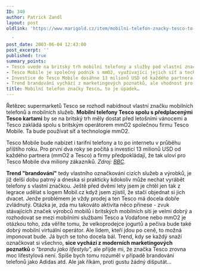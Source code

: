 ```yaml
---
ID: 340
author: Patrick Zandl
layout: post
oldlink: 'https://www.marigold.cz/item/mobilni-telefon-znacky-tesco-to-je-upadek

  '
post_date: 2003-06-04 12:43:00
post_excerpt: ''
published: true
summary_points:
- Tesco uvede na britský trh mobilní telefony a služby pod vlastní značkou.
- Tesco Mobile je společný podnik s mmO2, využívající jejich síť a technologie.
- Investice do Tesco Mobile dosáhne 13 milionů USD od každého partnera.
- Trend brandování vychází z marketingových poznatků, ale vhodnost pro Tesco je diskutabilní.
title: Mobilní telefon značky Tesco… to je úpadek…
---
```


<p>
Řetězec supermarketů Tesco se rozhodl nabídnout vlastní značku mobilních telefonů a mobilních služeb. <STRONG>Mobilní telefony Tesco spolu s předplacenými Tesco kartami</STRONG> by se na britský trh měly dostat před letošními vánocemi a Tesco zakládá spolu s britským operátorem mmO2 společnou firmu Tesco Mobile. Ta bude používat síť a technologie mmO2. </p>

<p>
Tesco Mobile bude nabízet i tarifní telefony a to po internetu v průběhu příštího roku. Pro první dva roky se počítá s investicí 13 milionů USD od každého partnera (mmO2 a Tesco) a firmy předpokládají, že tak uloví pro Tesco Mobile dva miliony zákazníků. <EM>Zdroj: </EM><A href="http://news.bbc.co.uk/1/hi/business/2962020.stm" target=_blank><EM>BBC</EM></A><EM>.</EM></p>

<p>
<STRONG>Trend "brandování"</STRONG> tedy vlastního označkování cizích služeb a výrobků, je již delší dobu patrný a dneska&#160;si prakticky kdokoliv může nechat vyrábět telefony s vlastní značkou. Ještě před dvěmi lety jsem je chtěl jen tak z legrace udělat s logem Mobil.cz&#160;když jsem zjistil, že stačí objednat si jich dvacet. Jenže problémem je vždy prodej a ten Tesco má docela dobře zvládnutý. Otázka je,&#160;zda mu takováto aktivita něco přinese - zvuk stávajících&#160;značek výrobců mobilů i britských mobilních sítí je velmi dobrý a rozhodovat se mezi&#160;mobilními službami Tesco a Vodafone nebo mmO2 je otázkou toho, zda věříte tomu, že&#160;velkoprodejce jogurtů a pečiva bude také dobrý mobilní virtuální operátor. Ale lidem, kteří jdou po ceně, to možná imponovat bude. Já bych se toho docela bál. Trend, kdy se každý snaží označkovat si všechno, <STRONG>sice vychází z moderních marketingových poznatků</STRONG> o <EM>"brandu jako lifestylu",</EM> ale přijde mi, že značka Tesco zrovna moc lifestylová není. Spíše bych tomu rozuměl v případě brandování telefonů jako Adidas atd. Ale jak říkám, proti gustu žádný dišputát...</p>